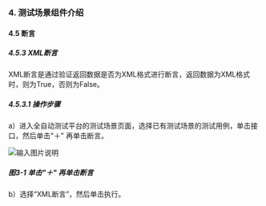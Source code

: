 ### 4. 测试场景组件介绍

#### 4.5 断言

##### 4.5.3 XML断言

XML断言是通过验证返回数据是否为XML格式进行断言，返回数据为XML格式时，则为True，否则为False。

##### 4.5.3.1 操作步骤

a）进入全自动测试平台的测试场景页面，选择已有测试场景的测试用例，单击接口，然后单击"＋" 再单击断言。

![输入图片说明](../../../images/SoFlu%E5%85%A8%E8%87%AA%E5%8A%A8%E6%B5%8B%E8%AF%95%E5%B9%B3%E5%8F%B0%E6%95%99%E7%A8%8B/4.%20%E6%B5%8B%E8%AF%95%E5%9C%BA%E6%99%AF%E7%BB%84%E4%BB%B6%E4%BB%8B%E7%BB%8D/5.%20%E6%96%AD%E8%A8%80/3-1.png)

##### 图3-1 单击"＋" 再单击断言

b）选择“XML断言”，然后单击执行。
